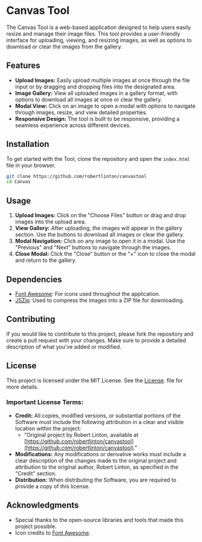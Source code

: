 
# Canvas Tool

The Canvas Tool is a web-based application designed to help users easily resize and manage their image files. This tool provides a user-friendly interface for uploading, viewing, and resizing images, as well as options to download or clear the images from the gallery.

## Features

- **Upload Images:** Easily upload multiple images at once through the file input or by dragging and dropping files into the designated area.
- **Image Gallery:** View all uploaded images in a gallery format, with options to download all images at once or clear the gallery.
- **Modal View:** Click on an image to open a modal with options to navigate through images, resize, and view detailed properties.
- **Responsive Design:** The tool is built to be responsive, providing a seamless experience across different devices.

## Installation

To get started with the  Tool, clone the repository and open the `index.html` file in your browser.

```bash
git clone https://github.com/robertlinton/canvastool
cd Canvas
```

## Usage

1. **Upload Images:** Click on the "Choose Files" button or drag and drop images into the upload area.
2. **View Gallery:** After uploading, the images will appear in the gallery section. Use the buttons to download all images or clear the gallery.
3. **Modal Navigation:** Click on any image to open it in a modal. Use the "Previous" and "Next" buttons to navigate through the images.
4. **Close Modal:** Click the "Close" button or the "×" icon to close the modal and return to the gallery.

## Dependencies

- [Font Awesome](https://cdnjs.com/libraries/font-awesome): For icons used throughout the application.
- [JSZip](https://stuk.github.io/jszip/): Used to compress the images into a ZIP file for downloading.

## Contributing

If you would like to contribute to this project, please fork the repository and create a pull request with your changes. Make sure to provide a detailed description of what you've added or modified.

## License

This project is licensed under the MIT License. See the [License](https://raw.githubusercontent.com/robertlinton/canvastool/main/LICENSE.md). file for more details.

### Important License Terms:
- **Credit:** All copies, modified versions, or substantial portions of the Software must include the following attribution in a clear and visible location within the project:
  - "Original project by Robert Linton, available at [https://github.com/robertlinton/canvastool](https://github.com/robertlinton/canvastool)."
- **Modifications:** Any modifications or derivative works must include a clear description of the changes made to the original project and attribution to the original author, Robert Linton, as specified in the "Credit" section.
- **Distribution:** When distributing the Software, you are required to provide a copy of this license.

## Acknowledgments

- Special thanks to the open-source libraries and tools that made this project possible.
- Icon credits to [Font Awesome](https://fontawesome.com/).


